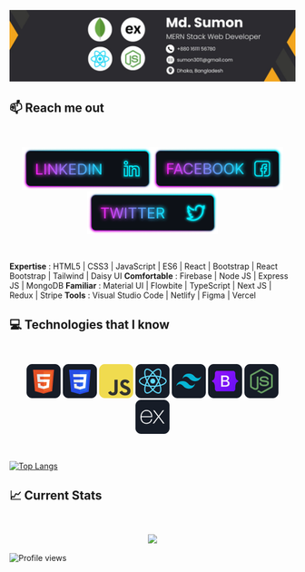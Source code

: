 ![I am a Junior Front-end developer. ](https://github.com/mohammad-sumon/mohammad-sumon/blob/main/icons/github_cover.jpeg)

## :mailbox: Reach me out

<br />

[<p align="center"><img height="75" src="https://github.com/mohammad-sumon/mohammad-sumon/blob/main/icons/Linkedin.png">](https://www.linkedin.com/in/md-sumon-/)[<img height="75" src="https://github.com/mohammad-sumon/mohammad-sumon/blob/main/icons/Facebook.png">](https://www.facebook.com/sumon0204/)[<img height="75" src="https://github.com/mohammad-sumon/mohammad-sumon/blob/main/icons/Twitter.png"> </p>](https://twitter.com/sumon3011)

<br />


<strong>Expertise</strong> : HTML5 | CSS3 | JavaScript | ES6 | React | Bootstrap | React Bootstrap | Tailwind | Daisy UI
<strong>Comfortable</strong> : Firebase | Node JS | Express JS | MongoDB 
<strong>Familiar</strong> : Material UI | Flowbite | TypeScript | Next JS | Redux | Stripe
<strong>Tools</strong> : Visual Studio Code | Netlify | Figma | Vercel

## :computer: Technologies that I know
<br>
<p align="center">
<img src="https://github.com/mohammad-sumon/mohammad-sumon/blob/main/icons/HTML.png"/>
<img src="https://github.com/mohammad-sumon/mohammad-sumon/blob/main/icons/css.png"/>
<img src="https://github.com/mohammad-sumon/mohammad-sumon/blob/main/icons/JavaScript.png"/>
<img src="https://github.com/mohammad-sumon/mohammad-sumon/blob/main/icons/react.png"/>
<img src="https://github.com/mohammad-sumon/mohammad-sumon/blob/main/icons/tailwind.png"/>
<img src="https://github.com/mohammad-sumon/mohammad-sumon/blob/main/icons/Bootsrap.png"/>
<img src="https://github.com/mohammad-sumon/mohammad-sumon/blob/main/icons/node.png"/>
<img src="https://github.com/mohammad-sumon/mohammad-sumon/blob/main/icons/express.png"/>
</p><br/>


[![Top Langs](https://github-readme-stats.vercel.app/api/top-langs/?username=mohammad-sumon)](https://github.com/anuraghazra/github-readme-stats)


## :chart_with_upwards_trend: Current Stats

<br />
<p align="center">
  <img width="60%" src="https://github-readme-streak-stats.herokuapp.com/?user=mohammad-sumon&background=0D1117&sideNums=FFFFFF&sideLabels=9A9A9A&currStreakNum=FB8C00&dates=6E6E6E" />
</p>

![Profile views](https://gpvc.arturio.dev/mohammad-sumon)   
